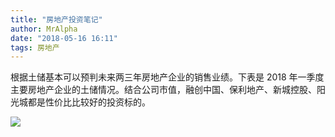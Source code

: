 ```yaml
---
title: "房地产投资笔记"
author: MrAlpha
date: "2018-05-16 16:11"
tags: 房地产
---
```


根据土储基本可以预判未来两三年房地产企业的销售业绩。下表是 2018 年一季度主要房地产企业的土储情况。结合公司市值，融创中国、保利地产、新城控股、阳光城都是性价比比较好的投资标的。

![](http://netimages.oss-cn-beijing.aliyuncs.com/16367e44fed2c64f3fe850a3.jpeg!custom.jpg)
